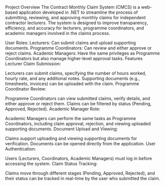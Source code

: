 Project Overview
The Contract Monthly Claim System (CMCS) is a web-based application developed in .NET to streamline the process of submitting, reviewing, and approving monthly claims for independent contractor lecturers. The system is designed to improve transparency, efficiency, and accuracy for lecturers, programme coordinators, and academic managers involved in the claims process.

User Roles:
Lecturers: Can submit claims and upload supporting documents.
Programme Coordinators: Can review and either approve or reject claims.
Academic Managers: Have the same privileges as Programme Coordinators but also manage higher-level approval tasks.
Features
Lecturer Claim Submission:

Lecturers can submit claims, specifying the number of hours worked, hourly rate, and any additional notes.
Supporting documents (e.g., timesheets, invoices) can be uploaded with the claim.
Programme Coordinator Review:

Programme Coordinators can view submitted claims, verify details, and either approve or reject them.
Claims can be filtered by status (Pending, Approved, Rejected).
Academic Manager Role:

Academic Managers can perform the same tasks as Programme Coordinators, including claim approval, rejection, and viewing uploaded supporting documents.
Document Upload and Viewing:

Claims support uploading and viewing supporting documents for verification.
Documents can be opened directly from the application.
User Authentication:

Users (Lecturers, Coordinators, Academic Managers) must log in before accessing the system.
Claim Status Tracking:

Claims move through different stages (Pending, Approved, Rejected), and their status can be tracked in real-time by the user who submitted the claim.
